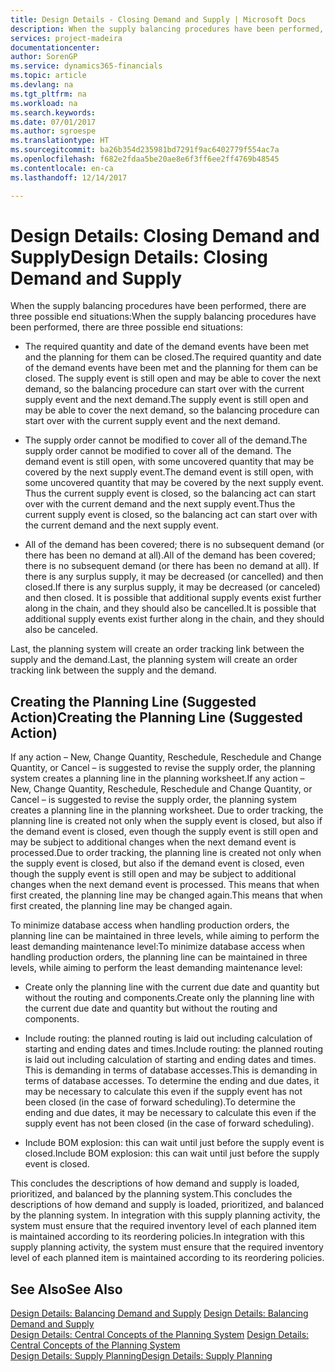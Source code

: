 ```yaml
---
title: Design Details - Closing Demand and Supply | Microsoft Docs
description: When the supply balancing procedures have been performed, there are three possible end situations.
services: project-madeira
documentationcenter: 
author: SorenGP
ms.service: dynamics365-financials
ms.topic: article
ms.devlang: na
ms.tgt_pltfrm: na
ms.workload: na
ms.search.keywords: 
ms.date: 07/01/2017
ms.author: sgroespe
ms.translationtype: HT
ms.sourcegitcommit: ba26b354d235981bd7291f9ac6402779f554ac7a
ms.openlocfilehash: f682e2fdaa5be20ae8e6f3ff6ee2ff4769b48545
ms.contentlocale: en-ca
ms.lasthandoff: 12/14/2017

---
```

# <a name="design-details-closing-demand-and-supply"></a><span data-ttu-id="8a930-103">Design Details: Closing Demand and Supply</span><span class="sxs-lookup"><span data-stu-id="8a930-103">Design Details: Closing Demand and Supply</span></span>
<span data-ttu-id="8a930-104">When the supply balancing procedures have been performed, there are three possible end situations:</span><span class="sxs-lookup"><span data-stu-id="8a930-104">When the supply balancing procedures have been performed, there are three possible end situations:</span></span>  

-   <span data-ttu-id="8a930-105">The required quantity and date of the demand events have been met and the planning for them can be closed.</span><span class="sxs-lookup"><span data-stu-id="8a930-105">The required quantity and date of the demand events have been met and the planning for them can be closed.</span></span> <span data-ttu-id="8a930-106">The supply event is still open and may be able to cover the next demand, so the balancing procedure can start over with the current supply event and the next demand.</span><span class="sxs-lookup"><span data-stu-id="8a930-106">The supply event is still open and may be able to cover the next demand, so the balancing procedure can start over with the current supply event and the next demand.</span></span>  

-   <span data-ttu-id="8a930-107">The supply order cannot be modified to cover all of the demand.</span><span class="sxs-lookup"><span data-stu-id="8a930-107">The supply order cannot be modified to cover all of the demand.</span></span> <span data-ttu-id="8a930-108">The demand event is still open, with some uncovered quantity that may be covered by the next supply event.</span><span class="sxs-lookup"><span data-stu-id="8a930-108">The demand event is still open, with some uncovered quantity that may be covered by the next supply event.</span></span> <span data-ttu-id="8a930-109">Thus the current supply event is closed, so the balancing act can start over with the current demand and the next supply event.</span><span class="sxs-lookup"><span data-stu-id="8a930-109">Thus the current supply event is closed, so the balancing act can start over with the current demand and the next supply event.</span></span>  

-   <span data-ttu-id="8a930-110">All of the demand has been covered; there is no subsequent demand (or there has been no demand at all).</span><span class="sxs-lookup"><span data-stu-id="8a930-110">All of the demand has been covered; there is no subsequent demand (or there has been no demand at all).</span></span> <span data-ttu-id="8a930-111">If there is any surplus supply, it may be decreased (or cancelled) and then closed.</span><span class="sxs-lookup"><span data-stu-id="8a930-111">If there is any surplus supply, it may be decreased (or canceled) and then closed.</span></span> <span data-ttu-id="8a930-112">It is possible that additional supply events exist further along in the chain, and they should also be cancelled.</span><span class="sxs-lookup"><span data-stu-id="8a930-112">It is possible that additional supply events exist further along in the chain, and they should also be canceled.</span></span>  

 <span data-ttu-id="8a930-113">Last, the planning system will create an order tracking link between the supply and the demand.</span><span class="sxs-lookup"><span data-stu-id="8a930-113">Last, the planning system will create an order tracking link between the supply and the demand.</span></span>  

## <a name="creating-the-planning-line-suggested-action"></a><span data-ttu-id="8a930-114">Creating the Planning Line (Suggested Action)</span><span class="sxs-lookup"><span data-stu-id="8a930-114">Creating the Planning Line (Suggested Action)</span></span>  
 <span data-ttu-id="8a930-115">If any action – New, Change Quantity, Reschedule, Reschedule and Change Quantity, or Cancel – is suggested to revise the supply order, the planning system creates a planning line in the planning worksheet.</span><span class="sxs-lookup"><span data-stu-id="8a930-115">If any action – New, Change Quantity, Reschedule, Reschedule and Change Quantity, or Cancel – is suggested to revise the supply order, the planning system creates a planning line in the planning worksheet.</span></span> <span data-ttu-id="8a930-116">Due to order tracking, the planning line is created not only when the supply event is closed, but also if the demand event is closed, even though the supply event is still open and may be subject to additional changes when the next demand event is processed.</span><span class="sxs-lookup"><span data-stu-id="8a930-116">Due to order tracking, the planning line is created not only when the supply event is closed, but also if the demand event is closed, even though the supply event is still open and may be subject to additional changes when the next demand event is processed.</span></span> <span data-ttu-id="8a930-117">This means that when first created, the planning line may be changed again.</span><span class="sxs-lookup"><span data-stu-id="8a930-117">This means that when first created, the planning line may be changed again.</span></span>  

 <span data-ttu-id="8a930-118">To minimize database access when handling production orders, the planning line can be maintained in three levels, while aiming to perform the least demanding maintenance level:</span><span class="sxs-lookup"><span data-stu-id="8a930-118">To minimize database access when handling production orders, the planning line can be maintained in three levels, while aiming to perform the least demanding maintenance level:</span></span>  

-   <span data-ttu-id="8a930-119">Create only the planning line with the current due date and quantity but without the routing and components.</span><span class="sxs-lookup"><span data-stu-id="8a930-119">Create only the planning line with the current due date and quantity but without the routing and components.</span></span>  

-   <span data-ttu-id="8a930-120">Include routing: the planned routing is laid out including calculation of starting and ending dates and times.</span><span class="sxs-lookup"><span data-stu-id="8a930-120">Include routing: the planned routing is laid out including calculation of starting and ending dates and times.</span></span> <span data-ttu-id="8a930-121">This is demanding in terms of database accesses.</span><span class="sxs-lookup"><span data-stu-id="8a930-121">This is demanding in terms of database accesses.</span></span> <span data-ttu-id="8a930-122">To determine the ending and due dates, it may be necessary to calculate this even if the supply event has not been closed (in the case of forward scheduling).</span><span class="sxs-lookup"><span data-stu-id="8a930-122">To determine the ending and due dates, it may be necessary to calculate this even if the supply event has not been closed (in the case of forward scheduling).</span></span>  

-   <span data-ttu-id="8a930-123">Include BOM explosion: this can wait until just before the supply event is closed.</span><span class="sxs-lookup"><span data-stu-id="8a930-123">Include BOM explosion: this can wait until just before the supply event is closed.</span></span>  

 <span data-ttu-id="8a930-124">This concludes the descriptions of how demand and supply is loaded, prioritized, and balanced by the planning system.</span><span class="sxs-lookup"><span data-stu-id="8a930-124">This concludes the descriptions of how demand and supply is loaded, prioritized, and balanced by the planning system.</span></span> <span data-ttu-id="8a930-125">In integration with this supply planning activity, the system must ensure that the required inventory level of each planned item is maintained according to its reordering policies.</span><span class="sxs-lookup"><span data-stu-id="8a930-125">In integration with this supply planning activity, the system must ensure that the required inventory level of each planned item is maintained according to its reordering policies.</span></span>  

## <a name="see-also"></a><span data-ttu-id="8a930-126">See Also</span><span class="sxs-lookup"><span data-stu-id="8a930-126">See Also</span></span>  
 <span data-ttu-id="8a930-127">[Design Details: Balancing Demand and Supply](design-details-balancing-demand-and-supply.md) </span><span class="sxs-lookup"><span data-stu-id="8a930-127">[Design Details: Balancing Demand and Supply](design-details-balancing-demand-and-supply.md) </span></span>  
 <span data-ttu-id="8a930-128">[Design Details: Central Concepts of the Planning System](design-details-central-concepts-of-the-planning-system.md) </span><span class="sxs-lookup"><span data-stu-id="8a930-128">[Design Details: Central Concepts of the Planning System](design-details-central-concepts-of-the-planning-system.md) </span></span>  
 [<span data-ttu-id="8a930-129">Design Details: Supply Planning</span><span class="sxs-lookup"><span data-stu-id="8a930-129">Design Details: Supply Planning</span></span>](design-details-supply-planning.md)

